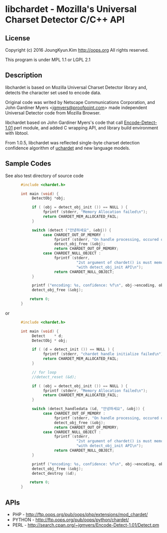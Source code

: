 libchardet - Mozilla's Universal Charset Detector C/C++ API
===

## License
Copyright (c) 2016 JoungKyun.Kim <http://oops.org> All rights reserved.

This program is under MPL 1.1 or LGPL 2.1

## Description
libchardet is based on Mozilla Universal Charset Detector library and, detects
the character set used to encode data.

Original code was writed by Netscape Communications Corporation, and John
Gardiner Myers &lt;jgmyers@proofpoint.com&gt; made independent Universal Detector
code from Mozilla Browser.

libchardet based on John Gardiner Myers's code that call [Encode-Detect-1.01](http://search.cpan.org/~jgmyers/Encode-Detect-1.01/)
perl module, and added C wrapping API, and library build environment with libtool.

From 1.0.5, libchardet was reflected single-byte charset detection confidence
algorithm of [uchardet](https://github.com/BYVoid/uchardet/) and new language models.


## Sample Codes

See also test directory of source code

```c
       #include <chardet.h>

       int main (void) {
            DetectObj *obj;

            if ( (obj = detect_obj_init ()) == NULL ) {
                 fprintf (stderr, "Memory Allocation failed\n");
                 return CHARDET_MEM_ALLOCATED_FAIL;
            }

            switch (detect ("안녕하세요", &obj)) {
                 case CHARDET_OUT_OF_MEMORY :
                      fprintf (stderr, "On handle processing, occured out of memory\n");
                      detect_obj_free (&obj);
                      return CHARDET_OUT_OF_MEMORY;
                 case CHARDET_NULL_OBJECT :
                      fprintf (stderr,
                                "2st argument of chardet() is must memory allocation "
                                "with detect_obj_init API\n");
                      return CHARDET_NULL_OBJECT;
            }

            printf ("encoding: %s, confidence: %f\n", obj->encoding, obj->confidence);
            detect_obj_free (&obj);

           return 0;
       }
```

or

```c
       #include <chardet.h>

       int main (void) {
            Detect    * d;
            DetectObj * obj;

            if ( (d = detect_init ()) == NULL ) {
                 fprintf (stderr, "chardet handle initialize failed\n");
                 return CHARDET_MEM_ALLOCATED_FAIL;
            }

            // for loop
            //detect_reset (&d);

            if ( (obj = detect_obj_init ()) == NULL ) {
                 fprintf (stderr, "Memory Allocation failed\n");
                 return CHARDET_MEM_ALLOCATED_FAIL;
            }

            switch (detect_handledata (&d, "안녕하세요", &obj)) {
                 case CHARDET_OUT_OF_MEMORY :
                      fprintf (stderr, "On handle processing, occured out of memory\n");
                      detect_obj_free (&obj);
                      return CHARDET_OUT_OF_MEMORY;
                 case CHARDET_NULL_OBJECT :
                      fprintf (stderr,
                                "2st argument of chardet() is must memory allocation "
                                "with detect_obj_init API\n");
                      return CHARDET_NULL_OBJECT;
            }

            printf ("encoding: %s, confidence: %f\n", obj->encoding, obj->confidence);
            detect_obj_free (&obj);
            detect_destroy (&d);

           return 0;
       }
```

## APIs
  * PHP    - http://ftp.oops.org/pub/oops/php/extensions/mod_chardet/
  * PYTHON - http://ftp.oops.org/pub/oops/python/chardet/
  * PERL   - http://search.cpan.org/~jgmyers/Encode-Detect-1.01/Detect.pm
